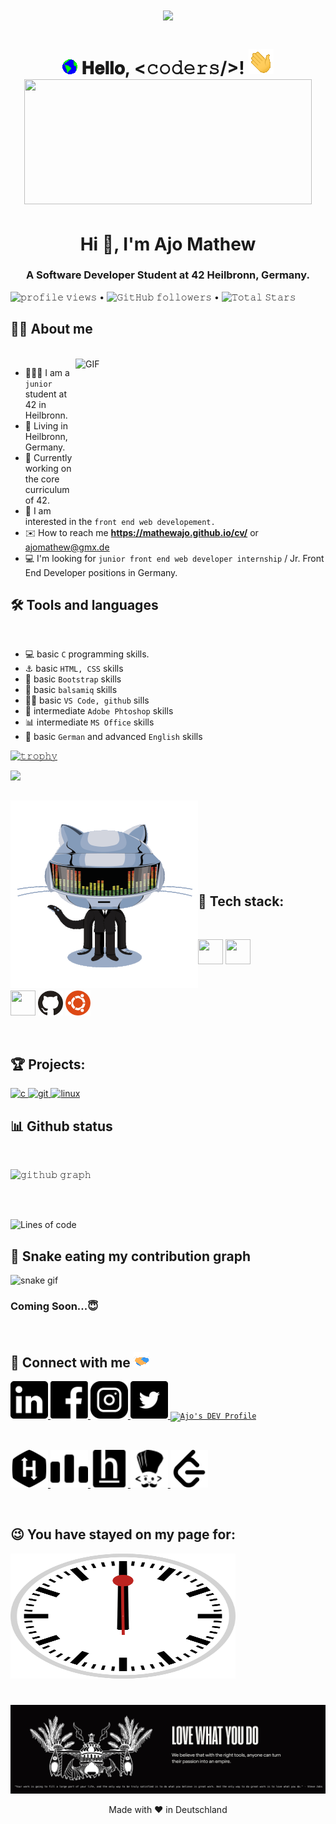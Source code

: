 <h1 align="center">
    <img src="https://user-images.githubusercontent.com/76873228/142731742-ad318011-69ad-4045-9564-e31f78118a98.jpg">
</h1>
<h1 align="center">
    <a target="_blank">
        <img src="https://github.com/mathewajo/GIF/blob/7e8ef8bbcd462ccefdb02b18b46d4c789231c6bc/Earth.gif" width="24px" style="max-width:100%;">
    </a> 𝐇𝐞𝐥𝐥𝐨, &lt;𝚌𝚘𝚍𝚎𝚛𝚜/&gt;! <a target="_blank">
        <img src="https://github.com/mathewajo/GIF/blob/7e8ef8bbcd462ccefdb02b18b46d4c789231c6bc/Hi.gif" width="40px" />
    </a>
    <br />
    <img width="460" height="200" src="https://github.com/mathewajo/GIF/blob/e9aa9eb899e79b82c1505a942ad7ad3e0a6f37f7/fox.gif">
</h1>

<h1 align="center">Hi 👋, I'm Ajo Mathew</h1>
<h3 align="center">A Software Developer Student at 42 Heilbronn, Germany.</h3>
<p align="left">
    <img src="https://gpvc.arturio.dev/mathewajo" alt="𝚙𝚛𝚘𝚏𝚒𝚕𝚎 𝚟𝚒𝚎𝚠𝚜"> •
    <!--   <img alt = "profile views" src="img src="https://komarev.com/ghpvc/?username=mathewajo&style=flat&color=brightgreen"> •    -->
    <img alt="𝙶𝚒𝚝𝙷𝚞𝚋 𝚏𝚘𝚕𝚕𝚘𝚠𝚎𝚛𝚜" src="https://img.shields.io/github/followers/mathewajo?label=Followers&style=social"> • <img src="https://img.shields.io/github/stars/mathewajo?label=Stars" alt="𝚃𝚘𝚝𝚊𝚕 𝚂𝚝𝚊𝚛𝚜">
</p>
<h2 align="left">💁‍♂️ About me</h2 <br />
<br />
<img align="right" height="250" width="400" alt="GIF" src="https://camo.githubusercontent.com/86a3b6db470f1a0429f7355c08d1edabf3d2c804/68747470733a2f2f6d69726f2e6d656469756d2e636f6d2f6d61782f313336302f312a495247486d69477361313673746564517649615a66772e676966" />

- 👨🏼‍🎓  I am a `junior` student at 42 in Heilbronn.
- 📍  Living in Heilbronn, Germany.
- 📁  Currently working on the core curriculum of 42.
- 🌱  I am interested in the `front end web developement.`
- ✉️  How to reach me **https://mathewajo.github.io/cv/** or ajomathew@gmx.de
- 💻  I'm looking for `junior front end web developer internship` / Jr. Front End Developer positions in Germany.
 </a>
 
<h2 align="left">🛠️ Tools and languages</h2 <br />
<br />

- 💻  basic `C` programming skills.
- ⚓  basic `HTML, CSS` skills
- 🌅  basic `Bootstrap` skills
- 🌈  basic `balsamiq` skills
- 🧑‍💻  basic `VS Code, github` sills
- 📌  intermediate `Adobe Phtoshop` skills
- 📊   intermediate `MS Office` skills
-   📕 basic `German` and advanced `English` skills

[![𝚝𝚛𝚘𝚙𝚑𝚢](https://github-profile-trophy.vercel.app/?username=mathewajo&column=8&margin-w=15&margin-h=15&no-bg=true&no-frame=true&theme=juicyfresh)](https://github.com/mathewajo) <p align="center">
    <a>
        <!--     <img height="150" width="150" src="https://github.com/mathewajo/PNG/blob/591b3b411dbed79c473851d1d1965cde982dc621/left.png"> -->
        <img align="left" src="https://github-readme-streak-stats.herokuapp.com/?user=mathewajo&theme=dark&hide_border=true" />
        <!--     <img height="150" width="150" src="https://github.com/mathewajo/PNG/blob/591b3b411dbed79c473851d1d1965cde982dc621/right.png"> -->
    </a>
</p>
<br />
<br />



<a target="_blank"><img align="left" height="300" width="300" alt="𝙶𝙸𝙵" src="https://github.com/mathewajo/GIF/blob/e9aa9eb899e79b82c1505a942ad7ad3e0a6f37f7/github.gif"></a>
<br />
<br />
<br>
<br>
<br>
<br>
<br>
<h2 align="left">👀 Tech stack:</h2 <br />
<br />


<code><img height="40" width="40" src="https://cdn.iconscout.com/icon/free/png-512/c-programming-569564.png"></code>
<code><img height="40" width="40" src="https://www.naveedashfaq.me/img/c++.png"></code>

<!-- <code><img height="40" width="40" src="https://raw.githubusercontent.com/github/explore/80688e429a7d4ef2fca1e82350fe8e3517d3494d/topics/typescript/typescript.png"></code> -->
#
<code><img height="40" width="40" src="https://upload.wikimedia.org/wikipedia/commons/thumb/3/3f/Git_icon.svg/1024px-Git_icon.svg.png"></code>
<code><img height="40" width="40" src="https://raw.githubusercontent.com/github/explore/80688e429a7d4ef2fca1e82350fe8e3517d3494d/topics/github-api/github-api.png"></code>
<code><img height="40" width="40" src="https://raw.githubusercontent.com/github/explore/80688e429a7d4ef2fca1e82350fe8e3517d3494d/topics/ubuntu/ubuntu.png"></code>
<!-- <code><img height="40" width="40" src="https://cdn.iconscout.com/icon/free/png-512/mongodb-3-1175138.png"></code> -->

<br/>

 
<h2 align="left">🏆 Projects:</h2>
 
 <p align="left"> <a href="https://github.com/mathewajo/libft" target="_blank" rel="noreferrer"> <img src="https://user-images.githubusercontent.com/76873228/142730505-770552fc-b602-4b8b-8f60-3eb7bd0984bb.png" alt="c" width="150" height="150"/> </a> <a href="https://github.com/mathewajo/born2beroot" target="_blank" rel="noreferrer"> <img src="https://user-images.githubusercontent.com/76873228/142730507-fa7b97dd-10aa-48ca-8b93-585ca85be797.png" alt="git" width="150" height="150"/> </a> <a href="https://github.com/mathewajo/ft_printf" target="_blank" rel="noreferrer"> <img src="https://user-images.githubusercontent.com/76873228/142730508-a333fe40-d555-43d8-a714-0a3d234572a2.png" alt="linux" width="150" height="150"/> </a></p>
  
  
  

  
  <p align="left">
<!--       <a href="https://github.com/mathewajo">
          <img allign="left" height="50" width="50" src="https://cdn.jsdelivr.net/npm/simple-icons@3.0.1/icons/github.svg">
      </a> -->
      <h2 align="left">📊 Github status</h2>
      </a>
  </details>
  <br>

![𝚐𝚒𝚝𝚑𝚞𝚋 𝚐𝚛𝚊𝚙𝚑](https://activity-graph.herokuapp.com/graph?username=mathewajo&theme=react-dark&hide_border=true&area=true)

<br>
<br>

<!--START_SECTION:waka-->
![Lines of code](https://img.shields.io/badge/From%20Hello%20World%20I%27ve%20Written-6K%20lines%20of%20code-blue) 

## 🐍 Snake eating my contribution graph
![snake gif](https://github.com/mathewajo/mathewajo/blob/output/github-contribution-grid-snake.gif)
<h3>Coming Soon...😇</h3>
</br>
<h2>📮 Connect with me
  <a target="_blank">
    <img src="https://github.com/mathewajo/GIF/blob/e9aa9eb899e79b82c1505a942ad7ad3e0a6f37f7/Handshake.gif" height="25px" style="max-width:100%;">
  </a>
</h2>

<p align="left">
  <a href="https://www.linkedin.com/in/ajo-mathew-b87751225/" target="_blank">
    <code><img height="60" width="60" src="https://raw.githubusercontent.com/mathewajo/SVG/5f29a4dabd7d51e44a503146bce67d8ea2a2f8fa/linkedin.svg"/></code>
  </a>
  <a href="https://www.facebook.com" target="_blank">
    <code><img  height="60" width="60" src="https://raw.githubusercontent.com/mathewajo/SVG/5f29a4dabd7d51e44a503146bce67d8ea2a2f8fa/facebook.svg"/></code>
  </a>
  
  
  
  <a href="https://www.instagram.com/mathewajo/" target="_blank">
    <code><img height="60" width="60" src="https://raw.githubusercontent.com/mathewajo/SVG/5f29a4dabd7d51e44a503146bce67d8ea2a2f8fa/instagram.svg"/></code>
  </a>
  <a href="https://twitter.com/mathewajo" target="_blank">
    <code><img height="60" width="60" src="https://raw.githubusercontent.com/mathewajo/SVG/5f29a4dabd7d51e44a503146bce67d8ea2a2f8fa/twitter.svg"/></code>
  </a>
  <a href="https://dev.to/">
    <code><img src="https://d2fltix0v2e0sb.cloudfront.net/dev-badge.svg" alt="Ajo's DEV Profile" height="62" width="62"></code>
  </a>     
</p>
<br/>

<p align="left">
  <a href="https://www.hackerrank.com//" target="_blank">
    <code><img height="60" width="60" src="https://github.com/mathewajo/IMG/blob/main/hackerrank.png?raw=true"/></code>
  </a>

  <a href="http://www.codeforces.com/" target="_blank">
    <code><img height="60" width="60" src="https://raw.githubusercontent.com/mathewajo/SVG/5f29a4dabd7d51e44a503146bce67d8ea2a2f8fa/codeforces.svg"/></code>
  </a>

  <a href="https://www.hackerearth.com/" target="_blank">
    <code><img height="60" width="60" src="https://raw.githubusercontent.com/mathewajo/SVG/5f29a4dabd7d51e44a503146bce67d8ea2a2f8fa/hackearth.svg"/></code>
  </a>

  
  
  
  
  
  <a href="https://www.codechef.com/" target="_blank">
    <code><img height="60" width="60" src="https://raw.githubusercontent.com/mathewajo/SVG/5f29a4dabd7d51e44a503146bce67d8ea2a2f8fa/codechef.svg"/></code>
  </a>
  
  <a href="https://leetcode.com/" target="_blank">
    <code><img height="60" width="60" src="https://github.com/mathewajo/IMG/blob/main/leetcode_logo_icon_145113.png?raw=true"/></code>
  </a>
</p>

<br/>





<!--START_SECTION:waka-->

<h2 align="left">😉 You have stayed on my page for:</h2>
<p align="left">
  <img width="360" height="200" src="https://raw.githubusercontent.com/mathewajo/SVG/5f29a4dabd7d51e44a503146bce67d8ea2a2f8fa/clock.svg">
</p>

<!-- 
<div align="left">

### made with ❤️ in Deutschland

</div>
 -->


#
![footer](https://github.com/mathewajo/IMG/blob/main/footer_love_what_you_do.jpg?raw=true)
<div align="center">Made with ❤️ in Deutschland</div>
